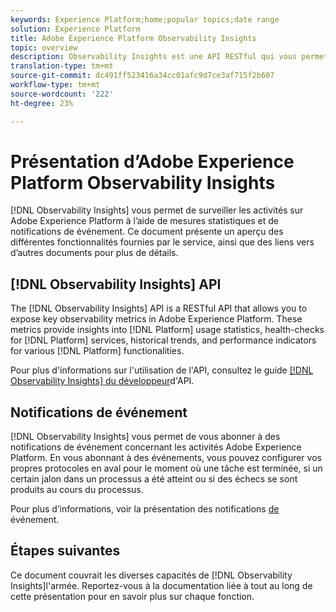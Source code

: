```yaml
---
keywords: Experience Platform;home;popular topics;date range
solution: Experience Platform
title: Adobe Experience Platform Observability Insights
topic: overview
description: Observability Insights est une API RESTful qui vous permet d’afficher les mesures d’observabilité clés dans Adobe Experience Platform. Ces mesures fournissent des insights sur les statistiques d’utilisation de Platform, les contrôles d’intégrité des services Platform, les tendances historiques et les indicateurs de performance pour diverses fonctionnalités de Platform.
translation-type: tm+mt
source-git-commit: dc491ff523416a34cc01afc9d7ce3af715f2b607
workflow-type: tm+mt
source-wordcount: '222'
ht-degree: 23%

---
```



# Présentation d’Adobe Experience Platform Observability Insights

[!DNL Observability Insights] vous permet de surveiller les activités sur Adobe Experience Platform à l’aide de mesures statistiques et de notifications de événement. Ce document présente un aperçu des différentes fonctionnalités fournies par le service, ainsi que des liens vers d’autres documents pour plus de détails.

## [!DNL Observability Insights] API

The [!DNL Observability Insights] API is a RESTful API that allows you to expose key observability metrics in Adobe Experience Platform. These metrics provide insights into [!DNL Platform] usage statistics, health-checks for [!DNL Platform] services, historical trends, and performance indicators for various [!DNL Platform] functionalities.

Pour plus d&#39;informations sur l&#39;utilisation de l&#39;API, consultez le guide [[!DNL Observability Insights] du développeur](./api/overview.md)d&#39;API.

## Notifications de événement

[!DNL Observability Insights] vous permet de vous abonner à des notifications de événement concernant les activités Adobe Experience Platform. En vous abonnant à des événements, vous pouvez configurer vos propres protocoles en aval pour le moment où une tâche est terminée, si un certain jalon dans un processus a été atteint ou si des échecs se sont produits au cours du processus.

Pour plus d’informations, voir la présentation des notifications [de](./notifications/overview.md) événement.

## Étapes suivantes

Ce document couvrait les diverses capacités de [!DNL Observability Insights]l&#39;armée. Reportez-vous à la documentation liée à tout au long de cette présentation pour en savoir plus sur chaque fonction.